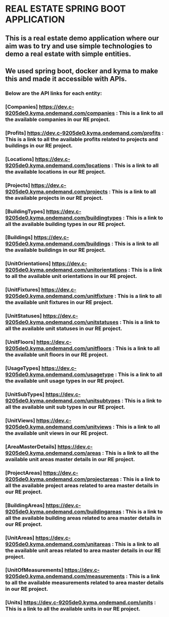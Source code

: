 # **REAL ESTATE SPRING BOOT APPLICATION**

## This is a real estate demo application where our aim was to try and use simple technologies to demo a real estate with simple entities.
## We used spring boot, docker and kyma to make this and made it accessible with APIs.

### Below are the API links for each entity:

### [Companies] https://dev.c-9205de0.kyma.ondemand.com/companies               : This is a link to all the available companies in our RE project.
### [Profits] https://dev.c-9205de0.kyma.ondemand.com/profits                   : This is a link to all the available profits related to projects and buildings in our RE project.
### [Locations] https://dev.c-9205de0.kyma.ondemand.com/locations               : This is a link to all the available locations in our RE project.
### [Projects] https://dev.c-9205de0.kyma.ondemand.com/projects                 : This is a link to all the available projects in our RE project.
### [BuildingTypes] https://dev.c-9205de0.kyma.ondemand.com/buildingtypes       : This is a link to all the available building types in our RE project.
### [Buildings] https://dev.c-9205de0.kyma.ondemand.com/buildings               : This is a link to all the available buildings in our RE project.
### [UnitOrientations] https://dev.c-9205de0.kyma.ondemand.com/unitorientations : This is a link to all the available unit orientations in our RE project.
### [UnitFixtures] https://dev.c-9205de0.kyma.ondemand.com/unitfixture          : This is a link to all the available unit fixtures in our RE project.
### [UnitStatuses] https://dev.c-9205de0.kyma.ondemand.com/unitstatuses         : This is a link to all the available unit statuses in our RE project.
### [UnitFloors] https://dev.c-9205de0.kyma.ondemand.com/unitfloors             : This is a link to all the available unit floors in our RE project.
### [UsageTypes] https://dev.c-9205de0.kyma.ondemand.com/usagetype              : This is a link to all the available unit usage types in our RE project.
### [UnitSubTypes] https://dev.c-9205de0.kyma.ondemand.com/unitsubtypes         : This is a link to all the available unit sub types in our RE project.
### [UnitViews] https://dev.c-9205de0.kyma.ondemand.com/unitviews               : This is a link to all the available unit views in our RE project.
### [AreaMasterDetails] https://dev.c-9205de0.kyma.ondemand.com/areas           : This is a link to all the available unit areas master details in our RE project.
### [ProjectAreas] https://dev.c-9205de0.kyma.ondemand.com/projectareas         : This is a link to all the available project areas related to area master details in our RE project.
### [BuildingAreas] https://dev.c-9205de0.kyma.ondemand.com/buildingareas       : This is a link to all the available building areas related to area master details in our RE project.
### [UnitAreas] https://dev.c-9205de0.kyma.ondemand.com/unitareas               : This is a link to all the available unit areas related to area master details in our RE project.
### [UnitOfMeasurements] https://dev.c-9205de0.kyma.ondemand.com/measurements   : This is a link to all the available measurements related to area master details in our RE project.
### [Units] https://dev.c-9205de0.kyma.ondemand.com/units                       : This is a link to all the available units in our RE project.
 
